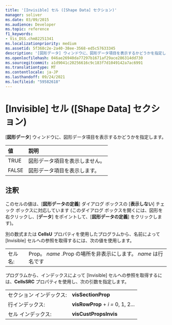 ```yaml
---
title: '[Invisible] セル ([Shape Data] セクション)'
manager: soliver
ms.date: 03/09/2015
ms.audience: Developer
ms.topic: reference
f1_keywords:
- Vis_DSS.chm82251341
ms.localizationpriority: medium
ms.assetid: 5f368c2e-2a40-38ee-3568-ed5c57633345
description: '[図形データ] ウィンドウに、図形データ項目を表示するかどうかを指定します。'
ms.openlocfilehash: 046ae26940da77297b1671af29ace286314dd730
ms.sourcegitcommit: a1d9041c20256616c9c183f7d1049142a7ac6991
ms.translationtype: MT
ms.contentlocale: ja-JP
ms.lasthandoff: 09/24/2021
ms.locfileid: "59582618"
---
```

# <a name="invisible-cell-shape-data-section"></a>[Invisible] セル ([Shape Data] セクション)

[**図形データ**] ウィンドウに、図形データ項目を表示するかどうかを指定します。 
  
|**値**|**説明**|
|:-----|:-----|
| TRUE  <br/> | 図形データ項目を表示しません。  <br/> |
| FALSE  <br/> | 図形データ項目を表示します。  <br/> |
   
## <a name="remarks"></a>注釈

このセルの値は、[**図形データの定義**] ダイアログ ボックスの [**表示しない**] チェック ボックスに対応しています (このダイアログ ボックスを開くには、図形を右クリックし、[**データ**] をポイントして、[**図形データの定義**] をクリックします)。
  
別の数式または **CellsU** プロパティを使用したプログラムから、名前によって [Invisible] セルへの参照を取得するには、次の値を使用します。 
  
|||
|:-----|:-----|
| セル名:  <br/> | Prop。  *name*  .Prop の場所を非表示にします。  *name*  は行名です  <br/> |
   
プログラムから、インデックスによって [Invisible] セルへの参照を取得するには、**CellsSRC** プロパティを使用し、次の引数を指定します。 
  
|||
|:-----|:-----|
| セクション インデックス:  <br/> |**visSectionProp** <br/> |
| 行インデックス:  <br/> |**visRowProp**  +  *i* *=* 0, 1, 2...  <br/> |
| セル インデックス:  <br/> |**visCustPropsInvis** <br/> |
   

